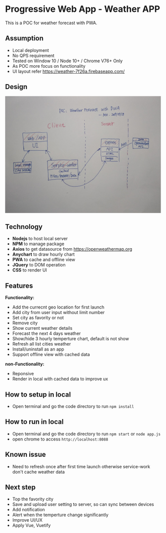 # Progressive Web App  - Weather APP

This is a POC for weather forecast with PWA.

## Assumption 

 * Local deployment
 * No QPS requirement
 * Tested on Window 10 / Node 10+ / Chrome V76+ Only
 * As POC more focus on functionality
 * UI layout refer https://weather-7f26a.firebaseapp.com/

## Design

![image](https://github.com/thunderbird11/weatherPWA/blob/master/flowchart.jpg)

## Technology 

* **Nodejs** to host local server
* **NPM** to manage package
* **Axios** to get datasource from https://openweathermap.org
* **Anychart** to draw hourly chart
* **PWA** to cache and offline view
* **JQuery** to DOM operation
* **CSS** to render UI


## Features

**Functionality:**
* Add the currecnt geo location for first launch
* Add city from user input without limit number
* Set city as favority or not
* Remove city
* Show current weather details
* Forecast the next 4 days weather
* Show/hide 3 hourly temperture chart, default is not show
* Refresh all list cities weather
* Install/uninstall as an app
* Support offline view with cached data

**non-Functionality:**
* Reponsive
* Render in local with cached data to improve ux


## How to setup in local
* Open terminal and go the code directory to run `npm install`

## How to run in local

* Open terminal and go the code directory to run `npm start`  or `node app.js`
* open chrome to access `http://localhost:8088`

## Known issue

* Need to refresh once after first time launch otherwise service-work don't cache weather data

## Next step

* Top the favority city
* Save and upload user setting to server, so can sync between devices
* Add notification
* Alert when the temperture change significantly 
* Improve UI/UX
* Apply Vue, Vuetify
